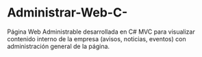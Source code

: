 # Administrar-Web-C-
Página Web Administrable desarrollada en C# MVC para visualizar contenido interno de la empresa (avisos, noticias, eventos) con administración general de la página.
